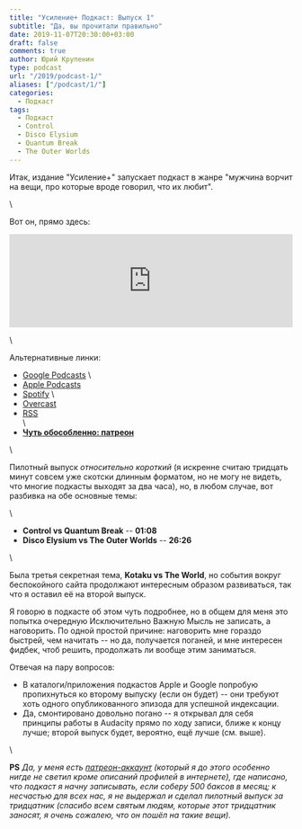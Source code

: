 ```yaml
---
title: "Усиление+ Подкаст: Выпуск 1"
subtitle: "Да, вы прочитали правильно"
date: 2019-11-07T20:30:00+03:00
draft: false
comments: true
author: Юрий Крупенин
type: podcast
url: "/2019/podcast-1/"
aliases: ["/podcast/1/"]
categories:
  - Подкаст
tags:
  - Подкаст
  - Control
  - Disco Elysium
  - Quantum Break
  - The Outer Worlds
---
```


Итак, издание "Усиление+" запускает подкаст в жанре "мужчина ворчит на вещи, про которые вроде говорил, что их любит".

\

Вот он, прямо здесь:

<iframe width="100%" height="166" scrolling="no" frameborder="no" allow="autoplay" src="https://w.soundcloud.com/player/?url=https%3A//api.soundcloud.com/tracks/709301053&color=%23ff5500&auto_play=false&hide_related=false&show_comments=true&show_user=true&show_reposts=false&show_teaser=true"></iframe>

\

Альтернативные линки:

* [Google Podcasts](https://podcasts.google.com/?feed=aHR0cDovL2ZlZWRzLnNvdW5kY2xvdWQuY29tL3VzZXJzL3NvdW5kY2xvdWQ6dXNlcnM6MjM0MzMyOTQvc291bmRzLnJzcw) \
* [Apple Podcasts](https://podcasts.apple.com/ru/podcast/%D1%83%D1%81%D0%B8%D0%BB%D0%B5%D0%BD%D0%B8%D0%B5-%D0%BF%D0%BE%D0%B4%D0%BA%D0%B0%D1%81%D1%82/id1487512789)
* [Spotify](https://open.spotify.com/show/4dQbxnwJjsz4z9UdCVJR6H) \
* [Overcast](https://overcast.fm/itunes1487512789)
* [RSS](https://anchor.fm/s/1079e220/podcast/rss) \
\
* [<b>Чуть обособленно: патреон</b>](https://patreon.com/yurikrupenin)

\

Пилотный выпуск _относительно короткий_ (я искренне считаю тридцать минут совсем уже скотски длинным форматом, но не могу не видеть, что многие подкасты выходят за два часа), но, в любом случае, вот разбивка на обе основные темы:

\

* **Control vs Quantum Break** -- **01:08**
* **Disco Elysium vs The Outer Worlds** -- **26:26**

\

Была третья секретная тема, **Kotaku vs The World**, но события вокруг беспокойного сайта продолжают интересным образом развиваться, так что я оставил её на второй выпуск.

Я говорю в подкасте об этом чуть подробнее, но в общем для меня это попытка очередную Исключительно Важную Мысль не записать, а наговорить. По одной простой причине: наговорить мне гораздо быстрей, чем начитать -- но да, получается поганей, и мне интересен фидбек, чтоб решить, продолжать ли вообще этим заниматься.

Отвечая на пару вопросов:

* В каталоги/приложения подкастов Apple и Google попробую пропихнуться ко второму выпуску (если он будет) -- они требуют хоть одного опубликованного эпизода для успешной индексации.
* Да, смонтировано довольно погано -- я открывал для себя принципы работы в Audacity прямо по ходу записи, ближе к концу лучше; второй выпуск будет, вероятно, ещё лучше (см. выше).

\

**PS** _Да, у меня есть [патреон-аккаунт](https://patreon.com/yurikrupenin) (который я до этого особенно нигде не светил кроме описаний профилей в интернете), где написано, что подкаст я начну записывать, если соберу 500 баксов в месяц; к несчастью для всех нас, я не выдержал и сделал пилотный выпуск за тридцатник (спасибо всем святым людям, которые этот тридцатник заносят, я очень сожалею, что он пошёл на такие вещи)._

